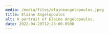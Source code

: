 ```yaml
---
media: /media/files/elaineangelopoulos.jpeg
title: Elaine Angelopoulos
alt: A portrait of Elaine Angelopoulos.
date: 2022-04-29T12:23:00-0500
---
```

